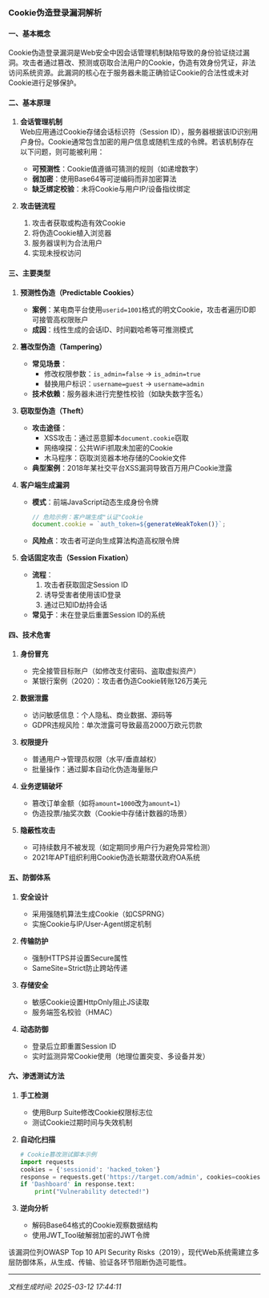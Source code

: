 

### Cookie伪造登录漏洞解析

#### 一、基本概念
Cookie伪造登录漏洞是Web安全中因会话管理机制缺陷导致的身份验证绕过漏洞。攻击者通过篡改、预测或窃取合法用户的Cookie，伪造有效身份凭证，非法访问系统资源。此漏洞的核心在于服务器未能正确验证Cookie的合法性或未对Cookie进行足够保护。

#### 二、基本原理
1. **会话管理机制**  
   Web应用通过Cookie存储会话标识符（Session ID），服务器根据该ID识别用户身份。Cookie通常包含加密的用户信息或随机生成的令牌。若该机制存在以下问题，则可能被利用：
   - **可预测性**：Cookie值遵循可猜测的规则（如递增数字）
   - **弱加密**：使用Base64等可逆编码而非加密算法
   - **缺乏绑定校验**：未将Cookie与用户IP/设备指纹绑定

2. **攻击链流程**  
   1. 攻击者获取或构造有效Cookie  
   2. 将伪造Cookie植入浏览器  
   3. 服务器误判为合法用户  
   4. 实现未授权访问

#### 三、主要类型
1. **预测性伪造（Predictable Cookies）**
   - **案例**：某电商平台使用`userid=1001`格式的明文Cookie，攻击者遍历ID即可接管高权限账户
   - **成因**：线性生成的会话ID、时间戳哈希等可推测模式

2. **篡改型伪造（Tampering）**
   - **常见场景**：  
     - 修改权限参数：`is_admin=false` → `is_admin=true`  
     - 替换用户标识：`username=guest` → `username=admin`
   - **技术依赖**：服务器未进行完整性校验（如缺失数字签名）

3. **窃取型伪造（Theft）**
   - **攻击途径**：  
     - XSS攻击：通过恶意脚本`document.cookie`窃取  
     - 网络嗅探：公共WiFi抓取未加密的Cookie  
     - 木马程序：窃取浏览器本地存储的Cookie文件
   - **典型案例**：2018年某社交平台XSS漏洞导致百万用户Cookie泄露

4. **客户端生成漏洞**
   - **模式**：前端JavaScript动态生成身份令牌  
     ```javascript
     // 危险示例：客户端生成"认证"Cookie
     document.cookie = `auth_token=${generateWeakToken()}`; 
     ```
   - **风险点**：攻击者可逆向生成算法构造高权限令牌

5. **会话固定攻击（Session Fixation）**
   - **流程**：  
     1. 攻击者获取固定Session ID  
     2. 诱导受害者使用该ID登录  
     3. 通过已知ID劫持会话
   - **常见于**：未在登录后重置Session ID的系统

#### 四、技术危害
1. **身份冒充**  
   - 完全接管目标账户（如修改支付密码、盗取虚拟资产）
   - 某银行案例（2020）：攻击者伪造Cookie转账126万美元

2. **数据泄露**  
   - 访问敏感信息：个人隐私、商业数据、源码等  
   - GDPR违规风险：单次泄露可导致最高2000万欧元罚款

3. **权限提升**  
   - 普通用户→管理员权限（水平/垂直越权）  
   - 批量操作：通过脚本自动化伪造海量账户

4. **业务逻辑破坏**  
   - 篡改订单金额（如将`amount=1000`改为`amount=1`）  
   - 伪造投票/抽奖次数（Cookie中存储计数器的场景）

5. **隐蔽性攻击**  
   - 可持续数月不被发现（如定期同步用户行为避免异常检测）  
   - 2021年APT组织利用Cookie伪造长期潜伏政府OA系统

#### 五、防御体系
1. **安全设计**  
   - 采用强随机算法生成Cookie（如CSPRNG）  
   - 实施Cookie与IP/User-Agent绑定机制

2. **传输防护**  
   - 强制HTTPS并设置Secure属性  
   - SameSite=Strict防止跨站传递

3. **存储安全**  
   - 敏感Cookie设置HttpOnly阻止JS读取  
   - 服务端签名校验（HMAC）

4. **动态防御**  
   - 登录后立即重置Session ID  
   - 实时监测异常Cookie使用（地理位置突变、多设备并发）

#### 六、渗透测试方法
1. **手工检测**  
   - 使用Burp Suite修改Cookie权限标志位  
   - 测试Cookie过期时间与失效机制

2. **自动化扫描**  
   ```python
   # Cookie篡改测试脚本示例
   import requests
   cookies = {'sessionid': 'hacked_token'}
   response = requests.get('https://target.com/admin', cookies=cookies)
   if 'Dashboard' in response.text:
       print("Vulnerability detected!")
   ```

3. **逆向分析**  
   - 解码Base64格式的Cookie观察数据结构  
   - 使用JWT_Tool破解弱加密的JWT令牌

该漏洞位列OWASP Top 10 API Security Risks（2019），现代Web系统需建立多层防御体系，从生成、传输、验证各环节阻断伪造可能性。

---

*文档生成时间: 2025-03-12 17:44:11*















